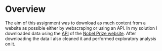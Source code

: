 # Overview
The aim of this assignment was to download as much content from a website as possible either by webscraping or using an API. In my solution I downloaded data using the [API](https://www.nobelprize.org/about/developer-zone-2/) of the [Nobel Prize website](https://www.nobelprize.org/). After downloading the data I also cleaned it and performed exploratory analysis on it.
